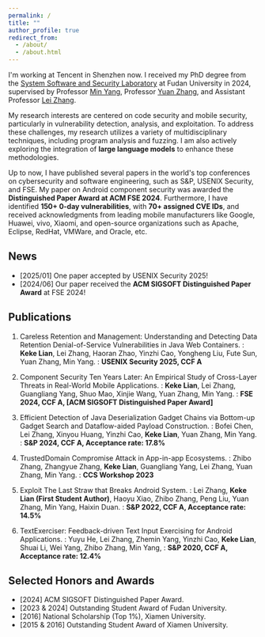 ```yaml
---
permalink: /
title: ""
author_profile: true
redirect_from: 
  - /about/
  - /about.html
---
```

I'm working at Tencent in Shenzhen now. I received my PhD degree from the [System Software and Security Laboratory](https://secsys.fudan.edu.cn/) at Fudan University in 2024, supervised by Professor [Min Yang](https://secsys.fudan.edu.cn/members/faculty/ym/), Professor [Yuan Zhang](https://yuanxzhang.github.io/), and Assistant Professor [Lei Zhang](https://zxlfd.github.io/). 

<!-- I completed my Bachelor's degree from Xiamen University in 2018. -->

My research interests are centered on code security and mobile security, particularly in vulnerability detection, analysis, and exploitation. To address these challenges, my research utilizes a variety of multidisciplinary techniques, including program analysis and fuzzing. I am also actively exploring the integration of **large language models** to enhance these methodologies.

Up to now, I have published several papers in the world's top conferences on cybersecurity and software engineering, such as S&P, USENIX Security, and FSE. My paper on Android component security was awarded the **Distinguished Paper Award at ACM FSE 2024**.
Furthermore, I have identified **150+ 0-day vulnerabilities**, with **70+ assigned CVE IDs**, and received acknowledgments from leading mobile manufacturers like Google, Huawei, vivo, Xiaomi, and open-source organizations such as Apache, Eclipse, RedHat, VMWare, and Oracle, etc.

<!-- In the field of mobile security, I have received **acknowledgments and high-severity vulnerability recognitions from Google** and reported vulnerabilities to well-known mobile manufacturers such as **Huawei, vivo, and Xiaomi**. In the realm of open-source software, I have received **acknowledgments** from leading open-source project organizations, including **Apache, Eclipse, RedHat, VMWare, and Oracle**. -->

## News
* [2025/01] One paper accepted by USENIX Security 2025! 
* [2024/06] Our paper received the **ACM SIGSOFT Distinguished Paper Award** at FSE 2024!


<!-- ## Background

* Fudan University &nbsp;(Ph.D. Candidate, Computer Science) &nbsp;&nbsp;&nbsp;&nbsp;&nbsp;&nbsp;&nbsp;&nbsp;&nbsp;&nbsp;&nbsp;&nbsp;&nbsp;&nbsp;&nbsp;&nbsp;&nbsp;&nbsp;&nbsp;&nbsp;&nbsp;&nbsp;&nbsp;&nbsp; 2018.09 - now
* Xiamen University (B.E. Software Engineering)    &nbsp;&nbsp;&nbsp;&nbsp;&nbsp;&nbsp;&nbsp;&nbsp;&nbsp;&nbsp;&nbsp;&nbsp;&nbsp;&nbsp;&nbsp;&nbsp;&nbsp;&nbsp;&nbsp;&nbsp;&nbsp;&nbsp;&nbsp;&nbsp;&nbsp;&nbsp;&nbsp;&nbsp;&nbsp;&nbsp;&nbsp;&nbsp;&nbsp;&nbsp;&nbsp;&nbsp;&nbsp;&nbsp;&nbsp;&nbsp;2014.09 - 2018.06 -->



## Publications

1. Careless Retention and Management: Understanding and Detecting Data Retention Denial-of-Service Vulnerabilities in Java Web Containers.
  :    **Keke Lian**, Lei Zhang, Haoran Zhao, Yinzhi Cao, Yongheng Liu, Fute Sun, Yuan Zhang, Min Yang.
  :    **USENIX Security 2025, CCF A**


1. Component Security Ten Years Later: An Empirical Study of Cross-Layer Threats in Real-World Mobile Applications.
  :    **Keke Lian**, Lei Zhang, Guangliang Yang, Shuo Mao, Xinjie Wang, Yuan Zhang, Min Yang.
  :    **FSE 2024, CCF A, [ACM SIGSOFT Distinguished Paper Award]**


1. Efficient Detection of Java Deserialization Gadget Chains via Bottom-up Gadget Search and Dataflow-aided Payload Construction.
  :    Bofei Chen, Lei Zhang, Xinyou Huang, Yinzhi Cao, **Keke Lian**, Yuan Zhang, Min Yang.
  :    **S&P 2024, CCF A, Acceptance rate: 17.8%**


3. TrustedDomain Compromise Attack in App-in-app Ecosystems.
  :    Zhibo Zhang, Zhangyue Zhang, **Keke Lian**, Guangliang Yang, Lei Zhang, Yuan Zhang, Min Yang.
  :    **CCS Workshop 2023**


4. Exploit The Last Straw that Breaks Android System.
  :    Lei Zhang, **Keke Lian (First Student Author)**, Haoyu Xiao, Zhibo Zhang, Peng Liu, Yuan Zhang, Min Yang, Haixin Duan.
  :    **S&P 2022, CCF A, Acceptance rate: 14.5%**


5. TextExerciser: Feedback-driven Text Input Exercising for Android Applications.
  :    Yuyu He, Lei Zhang, Zhemin Yang, Yinzhi Cao, **Keke Lian**, Shuai Li, Wei Yang, Zhibo Zhang, Min Yang,
  :    **S&P 2020, CCF A, Acceptance rate: 12.4%**




## Selected Honors and Awards

* [2024] ACM SIGSOFT Distinguished Paper Award.
* [2023 & 2024] Outstanding Student Award of Fudan University.
* [2016] National Scholarship (Top 1%), Xiamen University.
* [2015 & 2016] Outstanding Student Award of Xiamen University.